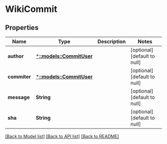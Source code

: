 # WikiCommit

## Properties
Name | Type | Description | Notes
------------ | ------------- | ------------- | -------------
**author** | [***::models::CommitUser**](CommitUser.md) |  | [optional] [default to null]
**commiter** | [***::models::CommitUser**](CommitUser.md) |  | [optional] [default to null]
**message** | **String** |  | [optional] [default to null]
**sha** | **String** |  | [optional] [default to null]

[[Back to Model list]](../README.md#documentation-for-models) [[Back to API list]](../README.md#documentation-for-api-endpoints) [[Back to README]](../README.md)


